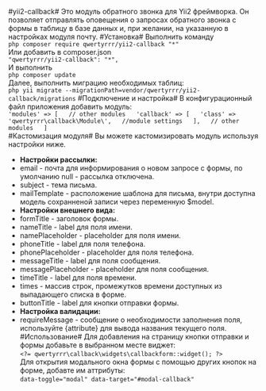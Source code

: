 #yii2-callback#
Это модуль обратного звонка для Yii2 фреймворка. Он позволяет отправлять оповещения о запросах обратного звонка с формы в таблицу в базе данных и, при желании, на указанную в настройках модуля почту.
#Установка#
Выполнить команду  
`php composer require qwertyrrr/yii2-callback "*"`  
Или добавить в composer.json  
`"qwertyrrr/yii2-callback": "*",`  
И выполнить  
`php composer update`  
Далее, выполнить миграцию необходимых таблиц:  
`php yii migrate --migrationPath=vendor/qwertyrrr/yii2-callback/migrations`
#Подключение и настройка#
В конфигурационный файл приложения добавить модуль:  
`
'modules' => [  
		// other modules  
        'callback' => [  
            'class' => 'qwertyrrr\callback\Module\',  
            //module settings  
        ],  
        // other modules  
]  
`  
#Кастомизация модуля#
Вы можете кастомизировать модуль используя настройки ниже.  
* **Настройки рассылки:**  
* email - почта для информирования о новом запросе с формы, по умолчанию null - рассылка отключена.  
* subject - тема письма.  
* mailTemplate - расположение шаблона для письма, внутри доступна модель сохранненой записи через переменную $model.  
* **Настройки внешнего вида:**  
* formTitle - заголовок формы.  
* nameTitle - label для поля имени.  
* namePlaceholder - placeholder для поля имени.  
* phoneTitle - label для поля телефона.  
* phonePlaceholder - placeholder для поля телефона.  
* messageTitle - label для поля сообщения.  
* messagePlaceholder - placeholder для поля сообщения.  
* timeTitle - label для поля времени.  
* times - массив строк, промежутков времени доступных из выпадающего списка в форме.  
* buttonTitle - label для кнопки отправки формы.  
* **Настройка валидации:**  
* requireMessage - сообщение о необходимости заполнения поля, используйте {attribute} для вывода названия текущего поля.  
#Использование#
Для добавления на страницу кнопки отправки и формы добавьте в выбранном месте виджет:  
`<?= qwertyrrr\callback\widgets\callbackform::widget(); ?>`  
Для открытия модального окна формы с помощью других кнопок на форме, добавте им аттрибуты:  
`data-toggle="modal" data-target="#modal-callback"`